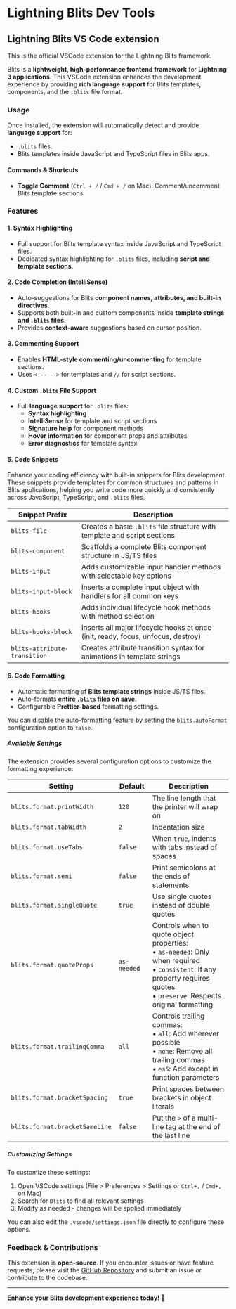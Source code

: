 # Lightning Blits Dev Tools

## Lightning Blits VS Code extension

This is the official VSCode extension for the Lightning Blits framework.

Blits is a **lightweight, high-performance frontend framework** for **Lightning 3 applications**. This VSCode extension enhances the development experience by providing **rich language support** for Blits templates, components, and the `.blits` file format.

### Usage

Once installed, the extension will automatically detect and provide **language support** for:
- `.blits` files.
- Blits templates inside JavaScript and TypeScript files in Blits apps.

#### **Commands & Shortcuts**

- **Toggle Comment** (`Ctrl + /` / `Cmd + /` on Mac): Comment/uncomment Blits template sections.

### Features

#### **1. Syntax Highlighting**

- Full support for Blits template syntax inside JavaScript and TypeScript files.
- Dedicated syntax highlighting for `.blits` files, including **script and template sections**.

#### **2. Code Completion (IntelliSense)**

- Auto-suggestions for Blits **component names, attributes, and built-in directives**.
- Supports both built-in and custom components inside **template strings and `.blits` files**.
- Provides **context-aware** suggestions based on cursor position.

#### **3. Commenting Support**

- Enables **HTML-style commenting/uncommenting** for template sections.
- Uses `<!-- -->` for templates and `//` for script sections.

#### **4. Custom `.blits` File Support**

- Full **language support** for `.blits` files:
  - **Syntax highlighting**
  - **IntelliSense** for template and script sections
  - **Signature help** for component methods
  - **Hover information** for component props and attributes
  - **Error diagnostics** for template syntax

#### **5. Code Snippets**

Enhance your coding efficiency with built-in snippets for Blits development. These snippets provide templates for common structures and patterns in Blits applications, helping you write code more quickly and consistently across JavaScript, TypeScript, and `.blits` files.

| Snippet Prefix | Description |
|----------------|-------------|
| `blits-file` | Creates a basic `.blits` file structure with template and script sections |
| `blits-component` | Scaffolds a complete Blits component structure in JS/TS files |
| `blits-input` | Adds customizable input handler methods with selectable key options |
| `blits-input-block` | Inserts a complete input object with handlers for all common keys |
| `blits-hooks` | Adds individual lifecycle hook methods with method selection |
| `blits-hooks-block` | Inserts all major lifecycle hooks at once (init, ready, focus, unfocus, destroy) |
| `blits-attribute-transition` | Creates attribute transition syntax for animations in template strings |

#### **6. Code Formatting**

- Automatic formatting of **Blits template strings** inside JS/TS files.
- Auto-formats **entire `.blits` files on save**.
- Configurable **Prettier-based** formatting settings.

You can disable the auto-formatting feature by setting the `blits.autoFormat` configuration option to `false`.

##### Available Settings

The extension provides several configuration options to customize the formatting experience:

| Setting | Default | Description |
|---------|---------|-------------|
| `blits.format.printWidth` | `120` | The line length that the printer will wrap on |
| `blits.format.tabWidth` | `2` | Indentation size |
| `blits.format.useTabs` | `false` | When `true`, indents with tabs instead of spaces |
| `blits.format.semi` | `false` | Print semicolons at the ends of statements |
| `blits.format.singleQuote` | `true` | Use single quotes instead of double quotes |
| `blits.format.quoteProps` | `as-needed` | Controls when to quote object properties:<br>• `as-needed`: Only when required<br>• `consistent`: If any property requires quotes<br>• `preserve`: Respects original formatting |
| `blits.format.trailingComma` | `all` | Controls trailing commas:<br>• `all`: Add wherever possible<br>• `none`: Remove all trailing commas<br>• `es5`: Add except in function parameters |
| `blits.format.bracketSpacing` | `true` | Print spaces between brackets in object literals |
| `blits.format.bracketSameLine` | `false` | Put the `>` of a multi-line tag at the end of the last line |

##### Customizing Settings

To customize these settings:

1. Open VSCode settings (File > Preferences > Settings or `Ctrl+,` / `Cmd+,` on Mac)
2. Search for `Blits` to find all relevant settings
3. Modify as needed - changes will be applied immediately

You can also edit the `.vscode/settings.json` file directly to configure these options.

### Feedback & Contributions

This extension is **open-source**. If you encounter issues or have feature requests, please visit the [GitHub Repository](https://github.com/lightning-js/blits-dev-tools) and submit an issue or contribute to the codebase.

---

**Enhance your Blits development experience today! 🚀**
